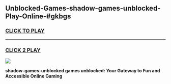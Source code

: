 
## Unblocked-Games-shadow-games-unblocked-Play-Online-#gkbgs
<h3>
<a href="https://premium.freeplayer.one?title=shadow-games-unblocked&ref=24F">CLICK TO PLAY</a></h3>
<hr>

<h3>
<a href="https://premium.freeplayer.one?title=shadow-games-unblocked&ref=24F">CLICK 2 PLAY</a>
  
</h3>

<a href="https://premium.freeplayer.one?title=shadow-games-unblocked&ref=24F/"><img src="https://clearcache.store/games.png"></a>


**shadow-games-unblocked games unblocked: Your Gateway to Fun and Accessible Online Gaming**
